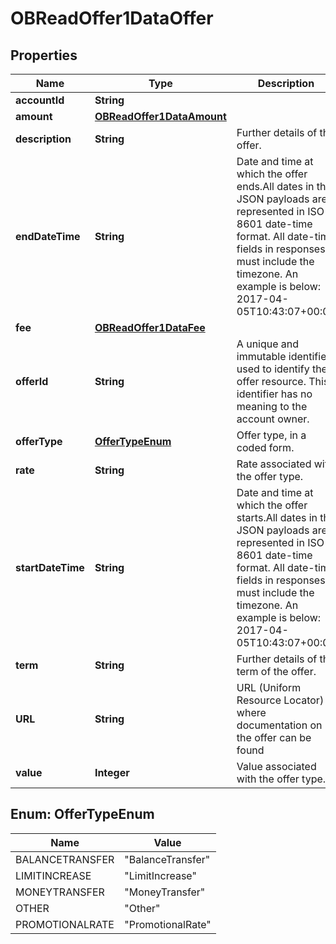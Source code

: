 
# OBReadOffer1DataOffer

## Properties
Name | Type | Description | Notes
------------ | ------------- | ------------- | -------------
**accountId** | **String** |  | 
**amount** | [**OBReadOffer1DataAmount**](OBReadOffer1DataAmount.md) |  |  [optional]
**description** | **String** | Further details of the offer. |  [optional]
**endDateTime** | **String** | Date and time at which the offer ends.All dates in the JSON payloads are represented in ISO 8601 date-time format.  All date-time fields in responses must include the timezone. An example is below: 2017-04-05T10:43:07+00:00 |  [optional]
**fee** | [**OBReadOffer1DataFee**](OBReadOffer1DataFee.md) |  |  [optional]
**offerId** | **String** | A unique and immutable identifier used to identify the offer resource. This identifier has no meaning to the account owner. |  [optional]
**offerType** | [**OfferTypeEnum**](#OfferTypeEnum) | Offer type, in a coded form. |  [optional]
**rate** | **String** | Rate associated with the offer type. |  [optional]
**startDateTime** | **String** | Date and time at which the offer starts.All dates in the JSON payloads are represented in ISO 8601 date-time format.  All date-time fields in responses must include the timezone. An example is below: 2017-04-05T10:43:07+00:00 |  [optional]
**term** | **String** | Further details of the term of the offer. |  [optional]
**URL** | **String** | URL (Uniform Resource Locator) where documentation on the offer can be found |  [optional]
**value** | **Integer** | Value associated with the offer type. |  [optional]


<a name="OfferTypeEnum"></a>
## Enum: OfferTypeEnum
Name | Value
---- | -----
BALANCETRANSFER | &quot;BalanceTransfer&quot;
LIMITINCREASE | &quot;LimitIncrease&quot;
MONEYTRANSFER | &quot;MoneyTransfer&quot;
OTHER | &quot;Other&quot;
PROMOTIONALRATE | &quot;PromotionalRate&quot;




